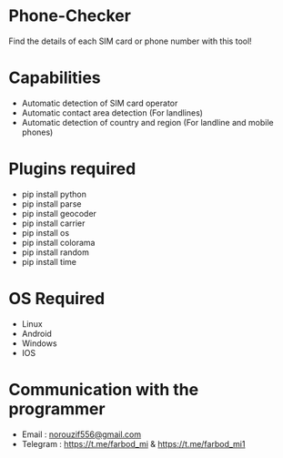 # Phone-Checker
Find the details of each SIM card or phone number with this tool!

# Capabilities
- Automatic detection of SIM card operator
- Automatic contact area detection
 (For landlines)
- Automatic detection of country and region
 (For landline and mobile phones)

# Plugins required
- pip install python
- pip install parse
- pip install geocoder
- pip install carrier
- pip install os
- pip install colorama
- pip install random
- pip install time

# OS Required
- Linux
- Android
- Windows
- IOS

# Communication with the programmer
- Email : norouzif556@gmail.com
- Telegram : https://t.me/farbod_mi & https://t.me/farbod_mi1
